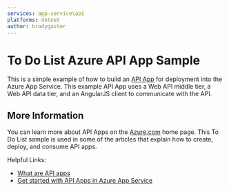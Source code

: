 ```yaml
---
services: app-service\api
platforms: dotnet
author: bradygaster
---
```


# To Do List Azure API App Sample #

This is a simple example of how to build an [API App](http://azure.microsoft.com/en-us/documentation/articles/app-service-api-apps-why-best-platform/ "What are API Apps?") for deployment into the Azure App Service. This example API App uses a Web API middle tier, a Web API data tier, and an AngularJS client to communicate with the API. 

## More Information ##
You can learn more about API Apps on the [Azure.com](http://azure.com "The Microsoft Azure Home Page") home page. This To Do List sample is used in some of the articles that explain how to create, deploy, and consume API apps. 

Helpful Links:
- [What are API apps](http://azure.microsoft.com/en-us/documentation/articles/app-service-api-apps-why-best-platform/ "What are API Apps?")
- [Get started with API Apps in Azure App Service](http://azure.microsoft.com/en-us/documentation/articles/app-service-dotnet-get-started/)


